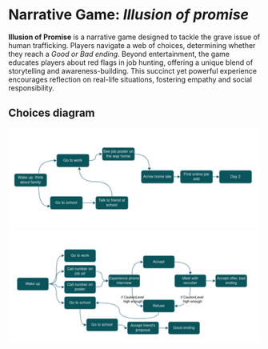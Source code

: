 # Narrative Game: *Illusion of promise*
**Illusion of Promise** is a narrative game designed to tackle the grave issue of human trafficking. Players navigate a web of choices, determining whether they reach a *Good or Bad ending*. Beyond entertainment, the game educates players about red flags in job hunting, offering a unique blend of storytelling and awareness-building. This succinct yet powerful experience encourages reflection on real-life situations, fostering empathy and social responsibility.

## Choices diagram

![Diagram1](https://github.com/liviumocanup/illusion-of-promise/blob/main/diagrams/day1.png)
![Diagram2](https://github.com/liviumocanup/illusion-of-promise/blob/main/diagrams/day2.png)
